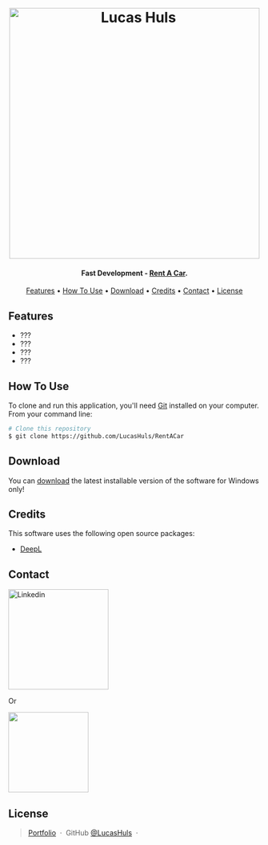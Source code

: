 
<h1 align="center">
  <br>
  <a href="https://lucashuls.nl"><img src="https://lucashuls.nl/img/logo.png" alt="Lucas Huls" width="500"></a>
  <br>
</h1>

<h4 align="center">Fast Development - <a href="https://github.com/LucasHuls/RentACar" target="_blank">Rent A Car</a>.</h4>

<p align="center">
  <a href="#features">Features</a> •
  <a href="#how-to-use">How To Use</a> •
  <a href="#download">Download</a> •
  <a href="#credits">Credits</a> •
  <a href="#contact">Contact</a> •
  <a href="#license">License</a>
</p>

## Features

* ???
* ???
* ???
* ???

## How To Use

To clone and run this application, you'll need [Git](https://git-scm.com) installed on your computer. From your command line:

```bash
# Clone this repository
$ git clone https://github.com/LucasHuls/RentACar
```

## Download

You can [download](https://github.com/LucasHuls/RentACar/releases) the latest installable version of the software for Windows only!

## Credits

This software uses the following open source packages:

- [DeepL](https://deepl.com/)

## Contact

<a href="https://www.linkedin.com/in/lucas-huls-261821194" target="_blank"><img src="https://github.com/LucasHuls/BLWVisser-Workswell-Safetis-Software/blob/main/app/img/button-linkedin.png" alt="Linkedin" width="200"></a>

<p>Or</p> 

<a href="mailto:prive@lucashuls.nl">
	<img src="https://i0.wp.com/ewmigration.com/wp-content/uploads/2018/05/Send-Email-Button-PNG-Photos.png?fit=639%2C226&ssl=1&w=640" width="160">
</a>

## License

> [Portfolio](https://lucashuls.nl) &nbsp;&middot;&nbsp;
> GitHub [@LucasHuls](https://github.com/LucasHuls) &nbsp;&middot;&nbsp;
